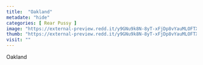 ```yaml
---
title:  "Oakland"
metadate: "hide"
categories: [ Rear Pussy ]
image: "https://external-preview.redd.it/y9GNu9k8N-8yT-xFjDp8vYauMLOFTXVbdI2keXBy2EY.jpg?auto=webp&s=be65e0d51e7d47b5e5598e5b63d8e05cb44f25e9"
thumb: "https://external-preview.redd.it/y9GNu9k8N-8yT-xFjDp8vYauMLOFTXVbdI2keXBy2EY.jpg?width=640&crop=smart&auto=webp&s=22dbbd0d27aed5137cf34e5598e1e91ae9a2174b"
visit: ""
---
```

Oakland
